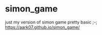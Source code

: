 # simon_game
just my version of simon game pretty basic ;-; <br>
https://aark07.github.io/simon_game/ 
